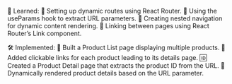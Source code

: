 🎯 Learned:
🔹 Setting up dynamic routes using React Router.
🔹 Using the useParams hook to extract URL parameters.
🔹 Creating nested navigation for dynamic content rendering.
🔹 Linking between pages using React Router’s Link component.

🛠️ Implemented:
🛒 Built a Product List page displaying multiple products.
🔗 Added clickable links for each product leading to its details page.
🆔 Created a Product Detail page that extracts the product ID from the URL.
📄 Dynamically rendered product details based on the URL parameter.
